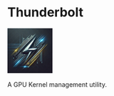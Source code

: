 # Thunderbolt

<img src="logo/thunderbolt.jpeg" alt="thunderbolt" width="20%" height="auto">

A GPU Kernel management utility.


